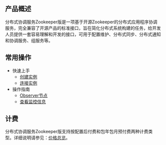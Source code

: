 ## 产品概述
分布式协调服务Zookeeper版是一项基于开源Zookeeper的分布式应用程序协调服务，完全兼容了开源产品的标准接口，旨在简化分布式系统构建的任务，给开发人员提供一套容易理解和开发的接口，可用于配置维护、分布式同步、分布式通知和协调服务、组服务等。</br>

## 常用操作

- 快速上手
	- [创建实例](../Getting-Started/Create-ZK.md)
	- [连接实例](../Best-Practices/Connect-ZK.md)
- 操作指南
	- [Observer节点](../Operation-Guide/using_kibana.md)
	- [查看监控信息](../Operation-Guide/Monitoring.md)
	


## 计费
分布式协调服务Zookeeper版支持按配置后付费和包年包月预付费两种计费类型。详细说明请参见：[价格总览](../Pricing/Price-Overview.md)。

